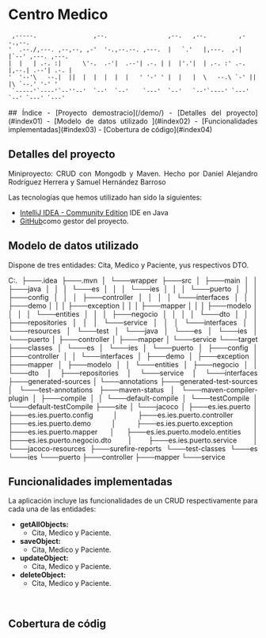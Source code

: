 # Centro Medico
```
 ,-----.                ,--.                 ,--.   ,--.         ,--.,--.              
'  .--./,---. ,--,--, ,-'  '-.,--.--. ,---.  |   `.'   |,---.  ,-|  |`--' ,---. ,---.  
|  |   | .-. :|      \'-.  .-'|  .--'| .-. | |  |'.'|  | .-. :' .-. |,--.| .--'| .-. | 
'  '--'\   --.|  ||  |  |  |  |  |   ' '-' ' |  |   |  \   --.\ `-' ||  |\ `--.' '-' ' 
 `-----'`----'`--''--'  `--'  `--'    `---'  `--'   `--'`----' `---' `--' `---' `---'  
``` 

<div align="justify">
## Índice
- [Proyecto demostracio](/demo/)
  - [Detalles del proyecto](#index01)
  - [Modelo de datos utilizado ](#index02)
  - [Funcionalidades implementadas](#index03)
  - [Cobertura de código](#index04)

## Detalles del proyecto <a name="index01"></a>
Miniproyecto: CRUD con Mongodb y Maven. Hecho por Daniel Alejandro Rodríguez Herrera y Samuel Hernández Barroso

Las tecnologías que hemos utilizado han sido la siguientes:

- [IntelliJ IDEA - Community Edition](https://www.jetbrains.com/es-es/idea/) IDE en Java
- [GitHub](https://github.com/)como gestor del proyecto.

## Modelo de datos utilizado <a name="index02"></a>

Dispone de tres entidades: Cita, Medico y Paciente, yus respectivos DTO.

C:.
├───.idea
├───.mvn
│   └───wrapper
├───src
│   ├───main
│   │   ├───java
│   │   │   └───es
│   │   │       └───ies
│   │   │           └───puerto
│   │   │               ├───config
│   │   │               ├───controller
│   │   │               │   └───interfaces
│   │   │               ├───demo
│   │   │               ├───exception
│   │   │               ├───mapper
│   │   │               ├───modelo
│   │   │               │   └───entities
│   │   │               ├───negocio
│   │   │               │   └───dto
│   │   │               ├───repositories
│   │   │               └───service
│   │   │                   └───interfaces
│   │   └───resources
│   └───test
│       └───java
│           └───es
│               └───ies
│                   └───puerto
│                       ├───controller
│                       ├───mapper
│                       └───service
└───target
    ├───classes
    │   └───es
    │       └───ies
    │           └───puerto
    │               ├───config
    │               ├───controller
    │               │   └───interfaces
    │               ├───demo
    │               ├───exception
    │               ├───mapper
    │               ├───modelo
    │               │   └───entities
    │               ├───negocio
    │               │   └───dto
    │               ├───repositories
    │               └───service
    │                   └───interfaces
    ├───generated-sources
    │   └───annotations
    ├───generated-test-sources
    │   └───test-annotations
    ├───maven-status
    │   └───maven-compiler-plugin
    │       ├───compile
    │       │   └───default-compile
    │       └───testCompile
    │           └───default-testCompile
    ├───site
    │   └───jacoco
    │       ├───es.ies.puerto
    │       ├───es.ies.puerto.config
    │       ├───es.ies.puerto.controller
    │       ├───es.ies.puerto.demo
    │       ├───es.ies.puerto.exception
    │       ├───es.ies.puerto.mapper
    │       ├───es.ies.puerto.modelo.entities
    │       ├───es.ies.puerto.negocio.dto
    │       ├───es.ies.puerto.service
    │       └───jacoco-resources
    ├───surefire-reports
    └───test-classes
        └───es
            └───ies
                └───puerto
                    ├───controller
                    ├───mapper
                    └───service

## Funcionalidades implementadas <a name="index03"></a>
La aplicación incluye las funcionalidades de un CRUD respectivamente para cada una de las entidades:

- **getAllObjects:**
  - Cita, Medico y Paciente. 
- **saveObject:**
  - Cita, Medico y Paciente.
- **updateObject:**
  - Cita, Medico y Paciente.
- **deleteObject:**
  - Cita, Medico y Paciente.
<br>



## Cobertura de códig <a name="index04"></a>



</div>
